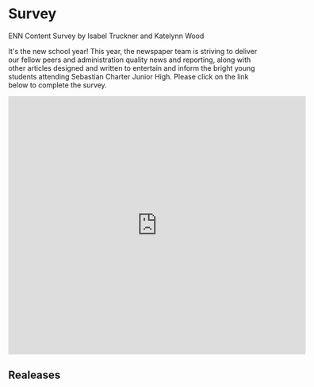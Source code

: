
# Survey
ENN Content Survey
by Isabel Truckner and Katelynn Wood


It's the new school year! This year, the newspaper team is striving to deliver our fellow peers and administration quality news and reporting, along with other articles designed and written to entertain and inform the bright young students attending Sebastian Charter Junior High. Please click on the link below to complete the survey.
<iframe src="https://docs.google.com/forms/d/e/1FAIpQLScKvDpLUwEsYeA54flWLkDhLFpnzYankJllHFggaFeIGPkduQ/viewform?embedded=true" width="600" height="520" frameborder="0" marginheight="0" marginwidth="0">Loading...</iframe>

## Realeases
